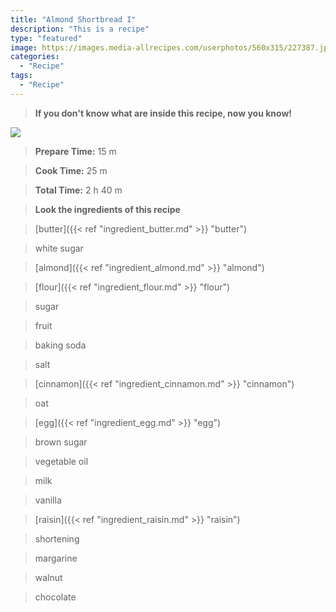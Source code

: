 ```yaml
---
title: "Almond Shortbread I"
description: "This is a recipe"
type: "featured"
image: https://images.media-allrecipes.com/userphotos/560x315/227387.jpg
categories: 
  - "Recipe"
tags: 
  - "Recipe"
---
```



>**If you don't know what are inside this recipe, now you know!**

![](../images/Recipes-Banner.jpg)
> **Prepare Time:** 15 m


> **Cook Time:** 25 m


> **Total Time:** 2 h 40 m

> **Look the ingredients of this recipe**

> [butter]({{< ref "ingredient_butter.md" >}} "butter")

> white sugar

> [almond]({{< ref "ingredient_almond.md" >}} "almond")

> [flour]({{< ref "ingredient_flour.md" >}} "flour")

> sugar

> fruit

> baking soda

> salt

> [cinnamon]({{< ref "ingredient_cinnamon.md" >}} "cinnamon")

> oat

> [egg]({{< ref "ingredient_egg.md" >}} "egg")

> brown sugar

> vegetable oil

> milk

> vanilla

> [raisin]({{< ref "ingredient_raisin.md" >}} "raisin")

> shortening

> margarine

> walnut

> chocolate


